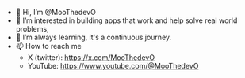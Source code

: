 - 👋 Hi, I’m @MooThedevO
- 👀 I’m interested in building apps that work and help solve real world problems,
- 🌱 I’m always learning, it's a continuous journey.
- 📫 How to reach me
  - X (twitter): https://x.com/MooThedevO
  - YouTube: https://www.youtube.com/@MooThedevO
<!---
MooThedevO/MooThedevO is a ✨ special ✨ repository because its `README.md` (this file) appears on your GitHub profile.
You can click the Preview link to take a look at your changes.
--->
